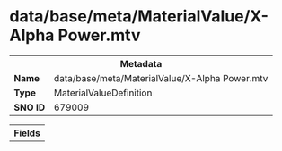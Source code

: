 <h1>data/base/meta/MaterialValue/X-Alpha Power.mtv</h1><table><tr><th colspan="100%">Metadata</th></tr><tr><td><b>Name</b></td><td>data/base/meta/MaterialValue/X-Alpha Power.mtv</td></tr><tr><td><b>Type</b></td><td>MaterialValueDefinition</td></tr><tr><td><b>SNO ID</b></td><td>679009</td></tr></table>

<table><tr><th colspan="100%">Fields</th></tr></table>

